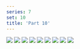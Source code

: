 ```yaml
---
series: 7
set: 10
title: 'Part 10'
---
```


![](../../../../assets/shell/part-10/shell86.jpg)
![](../../../../assets/shell/part-10/shell87.jpg)
![](../../../../assets/shell/part-10/shell88.jpg)
![](../../../../assets/shell/part-10/shell89.jpg)
![](../../../../assets/shell/part-10/shell90.jpg)
![](../../../../assets/shell/part-10/shell91.jpg)
![](../../../../assets/shell/part-10/shell92.jpg)
![](../../../../assets/shell/part-10/shell93.jpg)
![](../../../../assets/shell/part-10/shell94.jpg)